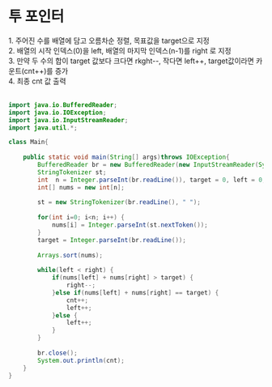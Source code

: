 <h1>투 포인터</h1>
1. 주어진 수를 배열에 담고 오름차순 정렬, 목표값을 target으로 지정<br>
2. 배열의 시작 인덱스(0)을 left, 배열의 마지막 인덱스(n-1)를 right 로 지정<br>
3. 만약 두 수의 합이 target 값보다 크다면 rkght--, 작다면 left++, target값이라면 카운트(cnt++)를 증가<br>
4. 최종 cnt 값 출력<br><br>


```java
import java.io.BufferedReader;
import java.io.IOException;
import java.io.InputStreamReader;
import java.util.*;

class Main{
	
	public static void main(String[] args)throws IOException{
		BufferedReader br = new BufferedReader(new InputStreamReader(System.in));
		StringTokenizer st;
		int  n = Integer.parseInt(br.readLine()), target = 0, left = 0, right = n-1, cnt = 0;
		int[] nums = new int[n];
		
		st = new StringTokenizer(br.readLine(), " ");
		
		for(int i=0; i<n; i++) {
			nums[i] = Integer.parseInt(st.nextToken());
		}
		target = Integer.parseInt(br.readLine());
		
		Arrays.sort(nums);
		
		while(left < right) {
			if(nums[left] + nums[right] > target) {
				right--;
			}else if(nums[left] + nums[right] == target) {
				cnt++;
				left++;
			}else {
				left++;
			}
		}
		
		br.close();
		System.out.println(cnt);
	}
}
```
